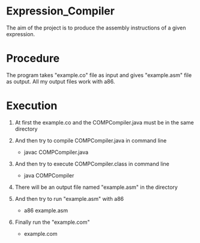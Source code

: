 # Expression_Compiler
The aim of the project is to produce the assembly instructions of a given expression.

# Procedure
The program takes "example.co" file as input and gives "example.asm" file as output.
All my output files work with a86.

# Execution

1) At first the example.co and the COMPCompiler.java must be in the same directory

2) And then try to compile COMPCompiler.java in command line 
	- javac COMPCompiler.java
  
3) And then try to execute COMPCompiler.class in command line 
	- java COMPCompiler
  
4) There will be an output file named "example.asm" in the directory

5) And then try to run "example.asm" with a86
	- a86 example.asm
  
6) Finally run the "example.com"
	- example.com
